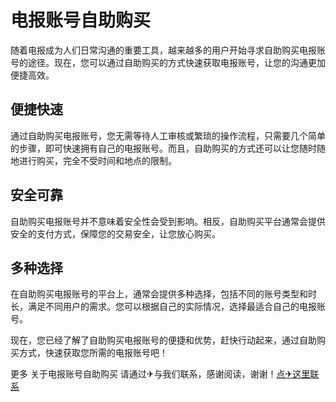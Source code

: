 # 电报账号自助购买

随着电报成为人们日常沟通的重要工具，越来越多的用户开始寻求自助购买电报账号的途径。现在，您可以通过自助购买的方式快速获取电报账号，让您的沟通更加便捷高效。

## 便捷快速

通过自助购买电报账号，您无需等待人工审核或繁琐的操作流程，只需要几个简单的步骤，即可快速拥有自己的电报账号。而且，自助购买的方式还可以让您随时随地进行购买，完全不受时间和地点的限制。

## 安全可靠

自助购买电报账号并不意味着安全性会受到影响。相反，自助购买平台通常会提供安全的支付方式，保障您的交易安全，让您放心购买。

## 多种选择

在自助购买电报账号的平台上，通常会提供多种选择，包括不同的账号类型和时长，满足不同用户的需求。您可以根据自己的实际情况，选择最适合自己的电报账号。

现在，您已经了解了自助购买电报账号的便捷和优势，赶快行动起来，通过自助购买方式，快速获取您所需的电报账号吧！

更多 关于电报账号自助购买 请通过✈与我们联系，感谢阅读，谢谢！[点✈这里联系](https://sim.k02.cc)
